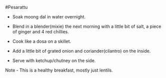 #Pesarattu
- Soak moong dal in water overnight.

- Blend in a blender(mixie) the next morning with
a little bit of salt, a piece of ginger and 4 red chillies.

- Cook like a dosa on a skillet.

- Add a little bit of grated onion and coriander(cilantro) on the inside.

- Serve with ketchup/chutney on the side.

Note - This is a healthy breakfast, mostly just lentils.
